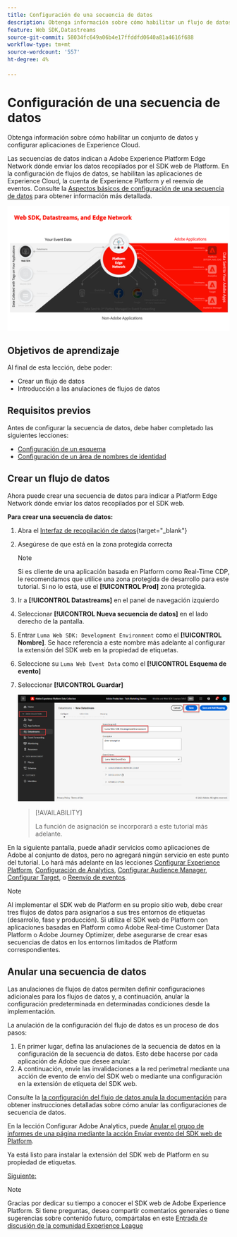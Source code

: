 ```yaml
---
title: Configuración de una secuencia de datos
description: Obtenga información sobre cómo habilitar un flujo de datos y configurar soluciones de Experience Cloud. Esta lección forma parte del tutorial Implementación de Adobe Experience Cloud con SDK web.
feature: Web SDK,Datastreams
source-git-commit: 58034fc649a06b4e17ffddfd0640a81a4616f688
workflow-type: tm+mt
source-wordcount: '557'
ht-degree: 4%

---
```


# Configuración de una secuencia de datos

Obtenga información sobre cómo habilitar un conjunto de datos y configurar aplicaciones de Experience Cloud.

Las secuencias de datos indican a Adobe Experience Platform Edge Network dónde enviar los datos recopilados por el SDK web de Platform. En la configuración de flujos de datos, se habilitan las aplicaciones de Experience Cloud, la cuenta de Experience Platform y el reenvío de eventos. Consulte la [Aspectos básicos de configuración de una secuencia de datos](https://experienceleague.adobe.com/docs/experience-platform/edge/fundamentals/datastreams.html?lang=es) para obtener información más detallada.


![SDK web, flujos de datos y diagrama de red perimetral](assets/dc-websdk-datastreams.png)

## Objetivos de aprendizaje

Al final de esta lección, debe poder:

* Crear un flujo de datos
* Introducción a las anulaciones de flujos de datos

## Requisitos previos

Antes de configurar la secuencia de datos, debe haber completado las siguientes lecciones:

* [Configuración de un esquema](configure-schemas.md)
* [Configuración de un área de nombres de identidad](configure-identities.md)

## Crear un flujo de datos

Ahora puede crear una secuencia de datos para indicar a Platform Edge Network dónde enviar los datos recopilados por el SDK web.

**Para crear una secuencia de datos:**

1. Abra el [Interfaz de recopilación de datos](https://launch.adobe.com/){target="_blank"}
1. Asegúrese de que está en la zona protegida correcta

   >[!NOTE]
   >
   >Si es cliente de una aplicación basada en Platform como Real-Time CDP, le recomendamos que utilice una zona protegida de desarrollo para este tutorial. Si no lo está, use el **[!UICONTROL Prod]** zona protegida.

1. Ir a **[!UICONTROL Datastreams]** en el panel de navegación izquierdo
1. Seleccionar **[!UICONTROL Nueva secuencia de datos]** en el lado derecho de la pantalla.
1. Entrar `Luma Web SDK: Development Environment` como el **[!UICONTROL Nombre]**. Se hace referencia a este nombre más adelante al configurar la extensión del SDK web en la propiedad de etiquetas.
1. Seleccione su `Luma Web Event Data` como el **[!UICONTROL Esquema de evento]**
1. Seleccionar **[!UICONTROL Guardar]**

   ![Creación de la secuencia de datos](assets/datastream-create-new-datastream.png)

   >[!AVAILABILITY]
   >
   >La función de asignación se incorporará a este tutorial más adelante.




En la siguiente pantalla, puede añadir servicios como aplicaciones de Adobe al conjunto de datos, pero no agregará ningún servicio en este punto del tutorial. Lo hará más adelante en las lecciones [Configurar Experience Platform](setup-experience-platform.md), [Configuración de Analytics](setup-analytics.md), [Configurar Audience Manager](setup-audience-manager.md), [Configurar Target](setup-target.md), o [Reenvío de eventos](setup-event-forwarding.md).

>[!NOTE]
>
>Al implementar el SDK web de Platform en su propio sitio web, debe crear tres flujos de datos para asignarlos a sus tres entornos de etiquetas (desarrollo, fase y producción). Si utiliza el SDK web de Platform con aplicaciones basadas en Platform como Adobe Real-time Customer Data Platform o Adobe Journey Optimizer, debe asegurarse de crear esas secuencias de datos en los entornos limitados de Platform correspondientes.

## Anular una secuencia de datos

Las anulaciones de flujos de datos permiten definir configuraciones adicionales para los flujos de datos y, a continuación, anular la configuración predeterminada en determinadas condiciones desde la implementación.


La anulación de la configuración del flujo de datos es un proceso de dos pasos:

1. En primer lugar, defina las anulaciones de la secuencia de datos en la configuración de la secuencia de datos. Esto debe hacerse por cada aplicación de Adobe que desee anular.
1. A continuación, envíe las invalidaciones a la red perimetral mediante una acción de evento de envío del SDK web o mediante una configuración en la extensión de etiqueta del SDK web.

Consulte la [la configuración del flujo de datos anula la documentación](https://experienceleague.adobe.com/docs/experience-platform/datastreams/overrides.html?lang=en) para obtener instrucciones detalladas sobre cómo anular las configuraciones de secuencia de datos.

En la lección Configurar Adobe Analytics, puede [Anular el grupo de informes de una página mediante la acción Enviar evento del SDK web de Platform](setup-analytics.md).

Ya está listo para instalar la extensión del SDK web de Platform en su propiedad de etiquetas.

[Siguiente: ](install-web-sdk.md)

>[!NOTE]
>
>Gracias por dedicar su tiempo a conocer el SDK web de Adobe Experience Platform. Si tiene preguntas, desea compartir comentarios generales o tiene sugerencias sobre contenido futuro, compártalas en este [Entrada de discusión de la comunidad Experience League](https://experienceleaguecommunities.adobe.com/t5/adobe-experience-platform-launch/tutorial-discussion-implement-adobe-experience-cloud-with-web/td-p/444996)

